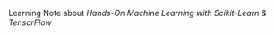 Learning Note about *Hands-On Machine Learning with Scikit-Learn & TensorFlow*

[](https://img3.doubanio.com/lpic/s28910563.jpg)

